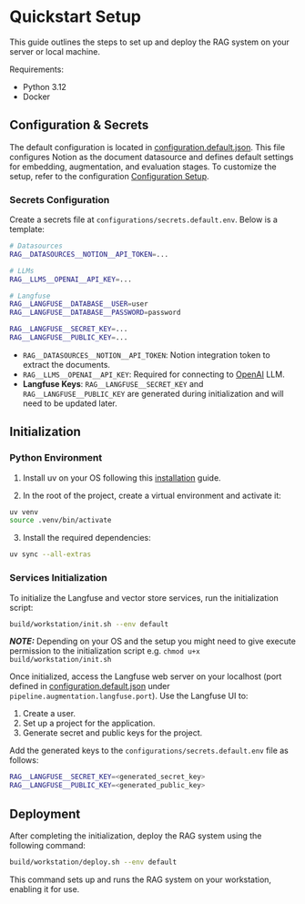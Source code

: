 # Quickstart Setup

This guide outlines the steps to set up and deploy the RAG system on your server or local machine.

Requirements:

 - Python 3.12
 - Docker

## Configuration & Secrets

The default configuration is located in [configuration.default.json](https://github.com/feld-m/rag_blueprint/blob/main/configurations/configuration.default.json). This file configures Notion as the document datasource and defines default settings for embedding, augmentation, and evaluation stages. To customize the setup, refer to the configuration [Configuration Setup](../how_to/how_to_configure.md).

### Secrets Configuration
Create a secrets file at `configurations/secrets.default.env`. Below is a template:

```sh
# Datasources
RAG__DATASOURCES__NOTION__API_TOKEN=...

# LLMs
RAG__LLMS__OPENAI__API_KEY=...

# Langfuse
RAG__LANGFUSE__DATABASE__USER=user
RAG__LANGFUSE__DATABASE__PASSWORD=password

RAG__LANGFUSE__SECRET_KEY=...
RAG__LANGFUSE__PUBLIC_KEY=...
```

- `RAG__DATASOURCES__NOTION__API_TOKEN`: Notion integration token to extract the documents.
- `RAG__LLMS__OPENAI__API_KEY`: Required for connecting to [OpenAI](https://openai.com/) LLM.
- **Langfuse Keys**: `RAG__LANGFUSE__SECRET_KEY` and `RAG__LANGFUSE__PUBLIC_KEY` are generated during initialization and will need to be updated later.


## Initialization

### Python Environment

1. Install uv on your OS following this [installation](https://docs.astral.sh/uv/getting-started/installation/) guide.

2. In the root of the project, create a virtual environment and activate it:

```sh
uv venv
source .venv/bin/activate
```

3. Install the required dependencies:

```sh
uv sync --all-extras
```

### Services Initialization

To initialize the Langfuse and vector store services, run the initialization script:

```sh
build/workstation/init.sh --env default
```

**_NOTE:_**  Depending on your OS and the setup you might need to give execute permission to the initialization script e.g. `chmod u+x build/workstation/init.sh`

Once initialized, access the Langfuse web server on your localhost (port defined in [configuration.default.json](https://github.com/feld-m/rag_blueprint/blob/main/configurations/configuration.default.json) under `pipeline.augmentation.langfuse.port`). Use the Langfuse UI to:

1. Create a user.
2. Set up a project for the application.
3. Generate secret and public keys for the project.

Add the generated keys to the `configurations/secrets.default.env` file as follows:

```sh
RAG__LANGFUSE__SECRET_KEY=<generated_secret_key>
RAG__LANGFUSE__PUBLIC_KEY=<generated_public_key>
```


## Deployment

After completing the initialization, deploy the RAG system using the following command:

```sh
build/workstation/deploy.sh --env default
```

This command sets up and runs the RAG system on your workstation, enabling it for use.
